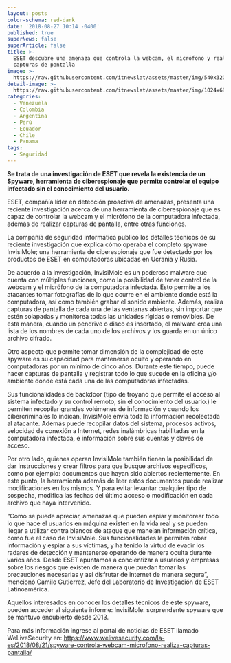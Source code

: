 ```yaml
---
layout: posts
color-schema: red-dark
date: '2018-08-27 10:14 -0400'
published: true
superNews: false
superArticle: false
title: >-
  ESET descubre una amenaza que controla la webcam, el micrófono y realiza
  capturas de pantalla
image: >-
  https://raw.githubusercontent.com/itnewslat/assets/master/img/540x320/Ataque-hacker-monitor-p.jpg
detail-image: >-
  https://raw.githubusercontent.com/itnewslat/assets/master/img/1024x680/Ataque-hacker-monitor-g.jpg
categories:
  - Venezuela
  - Colombia
  - Argentina
  - Perú
  - Ecuador
  - Chile
  - Panama
tags:
  - Seguridad
---
```

**Se trata de una investigación de ESET que revela la existencia de un Spyware, herramienta de ciberespionaje que permite controlar el equipo infectado sin el conocimiento del usuario.**

ESET, compañía líder en detección proactiva de amenazas, presenta una reciente investigación acerca de una herramienta de ciberespionaje que es capaz de controlar la webcam y el micrófono de la computadora infectada, además de realizar capturas de pantalla, entre otras funciones.

La compañía de seguridad informática publicó los detalles técnicos de su reciente investigación que explica cómo operaba el completo spyware InvisiMole; una herramienta de ciberespionaje que fue detectado por los productos de ESET en computadoras ubicadas en Ucrania y Rusia. 

De acuerdo a la investigación, InvisiMole es un poderoso malware que cuenta con múltiples funciones, como la posibilidad de tener control de la webcam y el micrófono de la computadora infectada. Esto permite a los atacantes tomar fotografías de lo que ocurre en el ambiente donde está la computadora, así como también grabar el sonido ambiente. Además, realiza capturas de pantalla de cada una de las ventanas abiertas, sin importar que estén solapadas y monitorea todas las unidades rígidas o removibles. De esta manera, cuando un pendrive o disco es insertado, el malware crea una lista de los nombres de cada uno de los archivos y los guarda en un único archivo cifrado.

Otro aspecto que permite tomar dimensión de la complejidad de este spyware es su capacidad para mantenerse oculto y operando en computadoras por un mínimo de cinco años. Durante este tiempo, puede hacer capturas de pantalla y registrar todo lo que sucede en la oficina y/o ambiente donde está cada una de las computadoras infectadas. 

Sus funcionalidades de backdoor (tipo de troyano que permite el acceso al sistema infectado y su control remoto, sin el conocimiento del usuario.) le permiten recopilar grandes volúmenes de información y cuando los cibercriminales lo indican, InvisiMole envía toda la información recolectada al atacante. Además puede recopilar datos del sistema, procesos activos, velocidad de conexión a Internet, redes inalámbricas habilitadas en la computadora infectada, e información sobre sus cuentas y claves de acceso.

Por otro lado, quienes operan InvisiMole también tienen la posibilidad de dar instrucciones y crear filtros para que busque archivos específicos, como por ejemplo: documentos que hayan sido abiertos recientemente. En este punto, la herramienta además de leer estos documentos puede realizar modificaciones en los mismos. Y para evitar levantar cualquier tipo de sospecha, modifica las fechas del último acceso o modificación en cada archivo que haya intervenido.

“Como se puede apreciar, amenazas que pueden espiar y monitorear todo lo que hace el usuarios en máquina existen en la vida real y se pueden llegar a utilizar contra blancos de ataque que manejan información crítica, como fue el caso de InvisiMole. Sus funcionalidades le permiten robar información y espiar a sus víctimas, y ha tenido la virtud de evadir los radares de detección y mantenerse operando de manera oculta durante varios años. Desde ESET apuntamos a concientizar a usuarios y empresas sobre los riesgos que existen de manera que puedan tomar las precauciones necesarias y así disfrutar de internet de manera segura”, mencionó Camilo Gutierrez, Jefe del Laboratorio de Investigación de ESET Latinoamérica.

Aquellos interesados en conocer los detalles técnicos de este spyware, pueden acceder al siguiente informe: InvisiMole: sorprendente spyware que se mantuvo encubierto desde 2013.

Para más información ingrese al portal de noticias de ESET llamado WeLiveSecurity en: https://www.welivesecurity.com/la-es/2018/08/21/spyware-controla-webcam-microfono-realiza-capturas-pantalla/

